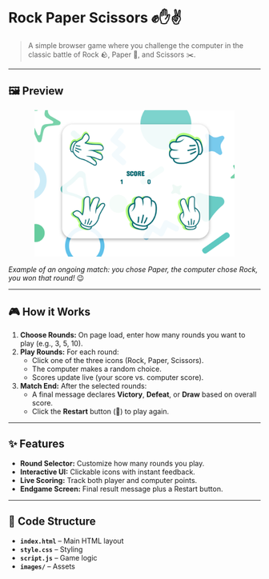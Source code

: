 # Rock Paper Scissors ✊✋✌️

> A simple browser game where you challenge the computer in the classic battle of Rock 🪨, Paper 📄, and Scissors ✂️.

---

## 🖼️ Preview

<p align="center">
  <img src="./images/Screenshot.png" alt="Game Screen Preview" width="400" />
</p>

*Example of an ongoing match: you chose Paper, the computer chose Rock, you won that round!* 😉

---

## 🎮 How it Works

1. **Choose Rounds:** On page load, enter how many rounds you want to play (e.g., 3, 5, 10).
2. **Play Rounds:** For each round:
   - Click one of the three icons (Rock, Paper, Scissors).
   - The computer makes a random choice.
   - Scores update live (your score vs. computer score).
3. **Match End:** After the selected rounds:
   - A final message declares **Victory**, **Defeat**, or **Draw** based on overall score.
   - Click the **Restart** button (🔄) to play again.

---

## ✨ Features

- **Round Selector:** Customize how many rounds you play.
- **Interactive UI:** Clickable icons with instant feedback.
- **Live Scoring:** Track both player and computer points.
- **Endgame Screen:** Final result message plus a Restart button.

---

## 📝 Code Structure

- **`index.html`** – Main HTML layout
- **`style.css`** – Styling
- **`script.js`** – Game logic
- **`images/`** – Assets